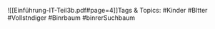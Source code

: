 
![[Einführung-IT-Teil3b.pdf#page=4]]Tags & Topics:
   #Kinder
   #Bltter
   #Vollstndiger
   #Binrbaum
   #binrerSuchbaum